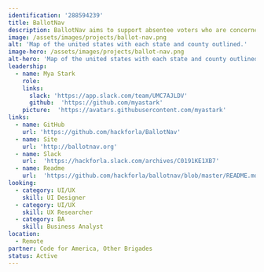 ```yaml
---
identification: '288594239'
title: BallotNav
description: BallotNav aims to support absentee voters who are concerned about the present reliability of the USPS by addressing limitations caused by conflicting information from the media, hard to navigate government websites, and statewide regulations, with an efficient way to get accurate information about where, when and how to deliver your ballot in person.<br><br>This will take dedicated partners across the country to keep this resource up to date by daily monitoring of Secretary of State and county registrar websites across all 50 states and 3,007 counties through November 3rd (X number of days left). The end result will be a clear path to action for those who need it most.<br><br>This task is nearly impossible, but no one is coming. It’s up to us to save our democracy, and we can do it.
image: /assets/images/projects/ballot-nav.png
alt: 'Map of the united states with each state and county outlined.'
image-hero: /assets/images/projects/ballot-nav.png
alt-hero: 'Map of the united states with each state and county outlined.'
leadership:
  - name: Mya Stark
    role: 
    links:
      slack: 'https://app.slack.com/team/UMC7AJLDV'
      github:  'https://github.com/myastark'
    picture:  'https://avatars.githubusercontent.com/myastark'
links:
  - name: GitHub
    url: 'https://github.com/hackforla/BallotNav'
  - name: Site
    url: 'http://ballotnav.org'
  - name: Slack
    url:  'https://hackforla.slack.com/archives/C0191KE1XB7'
  - name: Readme
    url:  'https://github.com/hackforla/ballotnav/blob/master/README.md'
looking: 
  - category: UI/UX
    skill: UI Designer
  - category: UI/UX
    skill: UX Researcher  
  - category: BA
    skill: Business Analyst
location: 
  - Remote
partner: Code for America, Other Brigades
status: Active
---
```

